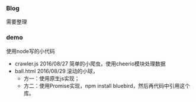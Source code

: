 ### Blog
需要整理

### demo
使用node写的小代码

- crawler.js 2016/08/27 简单的小爬虫，使用cheerio模块处理数据
- ball.html 2016/08/29 滚动的小球，
	- 方一：使用原生js实现；
	- 方二：使用Promise实现，npm install bluebird，然后再代码中引用这个库。